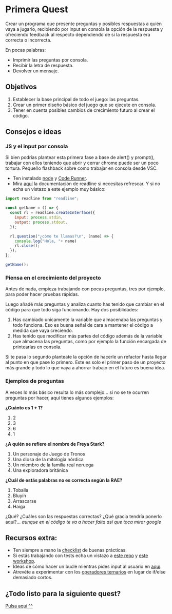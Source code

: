 # Primera Quest

Crear un programa que presente preguntas y posibles respuestas a quién vaya a jugarlo, recibiendo por input en consola la opción de la respuesta y ofreciendo feedback al respecto dependiendo de si la respuesta era correcta o incorrecta.

En pocas palabras:
* Imprimir las preguntas por consola.
* Recibir la letra de respuesta.
* Devolver un mensaje.

## Objetivos

1. Establecer la base principal de todo el juego: las preguntas.
2. Crear un primer diseño básico del juego que se ejecute en consola.
3. Tener en cuenta posibles cambios de crecimiento futuro al crear el código.

## Consejos e ideas

### JS y el input por consola

Si bien podrías plantear esta primera fase a base de alert() y prompt(), trabajar con ellos teniendo que abrir y cerrar chrome puede ser un poco tortura. Pequeño flashback sobre como trabajar en consola desde VSC.
* Ten instalado [node](https://nodejs.org/en/) y [Code Runner](https://marketplace.visualstudio.com/items?itemName=formulahendry.code-runner).
* Mira [aquí]() la documentación de readline si necesitas refrescar. Y si no echa un vistazo a este ejemplo muy básico:

```javascript
import readline from "readline";

const getName = () => {
  const rl = readline.createInterface({
    input: process.stdin,
    output: process.stdout,
  });

  rl.question("¿cómo te llamas?\n", (name) => {
    console.log("Hola, "+ name)
    rl.close();
  });
};

getName();
```

### Piensa en el crecimiento del proyecto

Antes de nada, empieza trabajando con pocas preguntas, tres por ejemplo, para poder hacer pruebas rápidas.

Luego añadé más preguntas y analiza cuanto has tenido que cambiar en el código para que todo siga funcionando. Hay dos posiblidades:
1. Has cambiado unicamente la variable que almacenaba las preguntas y todo funciona. Eso es buena señal de cara a mantener el código a medida que vaya creciendo.
2. Has tenido que modificar más partes del código además de la variable que almacena las preguntas, como por ejemplo la función encargada de printearlas en consola.

Si te pasa lo segundo planteate la opción de hacerle un refactor hasta llegar al punto en que pase lo primero. Este es solo el primer paso de un proyecto más grande y todo lo que vaya a ahorrar trabajo en el futuro es buena idea. 

### Ejemplos de preguntas

A veces lo más básico resulta lo más complejo... si no se te ocurren preguntas por hacer, aquí tienes algunos ejemplos:

**¿Cuánto es 1 + 1?**
1. 2
2. 3
3. 6
4. 1

**¿A quién se refiere el nombre de Freya Stark?**
1. Un personaje de Juego de Tronos
2. Una diosa de la mitología nórdica
3. Un miembro de la familia real noruega
4. Una exploradora británica

**¿Cuál de estás palabras no es correcta según la RAE?**
1. Toballa
2. Bluyín
3. Arrascarse
4. Haiga

¿Qué? ¿Cuáles son las respuestas correctas? ¿Qué gracia tendría ponerlo aquí?... *aunque en el código te va a hacer falta así que toca mirar google*

## Recursos extra:
- Ten siempre a mano la [checklist](../checklist.md) de buenas prácticas.
- Si estás trabajando con tests echa un vistazo a [este repo](https://github.com/Marvalero/workshop-introduccion-al-testeo-en-javascript) y [este workshop](https://www.linkedin.com/posts/maria-valero-campa%C3%B1a_javascript-testing-escribirtests-activity-7034491159649394688-YbIi?utm_source=share&utm_medium=member_desktop).
- Ideas de cómo hacer un bucle mientras pides input al usuario en [aquí](https://github.com/rucev/LearningProjects/tree/main/JavaScript/PromisesMenu).
- Atrevéte a experimentar con los [operadores ternarios](https://developer.mozilla.org/en-US/docs/Web/JavaScript/Reference/Operators/Conditional_Operator) en lugar de if/else demasiado cortos.

## ¿Todo listo para la siguiente quest?
[Pulsa aquí ^^](./quest2.md)